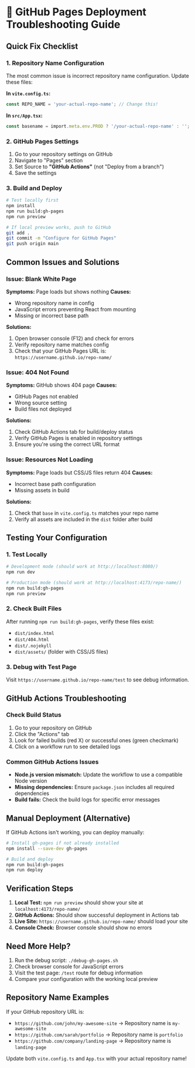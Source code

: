 # 🚀 GitHub Pages Deployment Troubleshooting Guide

## Quick Fix Checklist

### 1. **Repository Name Configuration**
The most common issue is incorrect repository name configuration. Update these files:

**In `vite.config.ts`:**
```typescript
const REPO_NAME = 'your-actual-repo-name'; // Change this!
```

**In `src/App.tsx`:**
```typescript
const basename = import.meta.env.PROD ? '/your-actual-repo-name' : ''; // Change this!
```

### 2. **GitHub Pages Settings**
1. Go to your repository settings on GitHub
2. Navigate to "Pages" section  
3. Set Source to **"GitHub Actions"** (not "Deploy from a branch")
4. Save the settings

### 3. **Build and Deploy**
```bash
# Test locally first
npm install
npm run build:gh-pages
npm run preview

# If local preview works, push to GitHub
git add .
git commit -m "Configure for GitHub Pages"
git push origin main
```

## Common Issues and Solutions

### Issue: Blank White Page

**Symptoms:** Page loads but shows nothing
**Causes:**
- Wrong repository name in config
- JavaScript errors preventing React from mounting
- Missing or incorrect base path

**Solutions:**
1. Open browser console (F12) and check for errors
2. Verify repository name matches config
3. Check that your GitHub Pages URL is: `https://username.github.io/repo-name/`

### Issue: 404 Not Found

**Symptoms:** GitHub shows 404 page
**Causes:**
- GitHub Pages not enabled
- Wrong source setting
- Build files not deployed

**Solutions:**
1. Check GitHub Actions tab for build/deploy status
2. Verify GitHub Pages is enabled in repository settings
3. Ensure you're using the correct URL format

### Issue: Resources Not Loading

**Symptoms:** Page loads but CSS/JS files return 404
**Causes:**
- Incorrect base path configuration
- Missing assets in build

**Solutions:**
1. Check that `base` in `vite.config.ts` matches your repo name
2. Verify all assets are included in the `dist` folder after build

## Testing Your Configuration

### 1. Test Locally
```bash
# Development mode (should work at http://localhost:8080/)
npm run dev

# Production mode (should work at http://localhost:4173/repo-name/)
npm run build:gh-pages
npm run preview
```

### 2. Check Built Files
After running `npm run build:gh-pages`, verify these files exist:
- `dist/index.html`
- `dist/404.html`
- `dist/.nojekyll`
- `dist/assets/` (folder with CSS/JS files)

### 3. Debug with Test Page
Visit `https://username.github.io/repo-name/test` to see debug information.

## GitHub Actions Troubleshooting

### Check Build Status
1. Go to your repository on GitHub
2. Click the "Actions" tab
3. Look for failed builds (red X) or successful ones (green checkmark)
4. Click on a workflow run to see detailed logs

### Common GitHub Actions Issues
- **Node.js version mismatch:** Update the workflow to use a compatible Node version
- **Missing dependencies:** Ensure `package.json` includes all required dependencies
- **Build fails:** Check the build logs for specific error messages

## Manual Deployment (Alternative)

If GitHub Actions isn't working, you can deploy manually:

```bash
# Install gh-pages if not already installed
npm install --save-dev gh-pages

# Build and deploy
npm run build:gh-pages
npm run deploy
```

## Verification Steps

1. **Local Test:** `npm run preview` should show your site at `localhost:4173/repo-name/`
2. **GitHub Actions:** Should show successful deployment in Actions tab
3. **Live Site:** `https://username.github.io/repo-name/` should load your site
4. **Console Check:** Browser console should show no errors

## Need More Help?

1. Run the debug script: `./debug-gh-pages.sh`
2. Check browser console for JavaScript errors
3. Visit the test page: `/test` route for debug information
4. Compare your configuration with the working local preview

## Repository Name Examples

If your GitHub repository URL is:
- `https://github.com/john/my-awesome-site` → Repository name is `my-awesome-site`
- `https://github.com/sarah/portfolio` → Repository name is `portfolio`
- `https://github.com/company/landing-page` → Repository name is `landing-page`

Update both `vite.config.ts` and `App.tsx` with your actual repository name!
